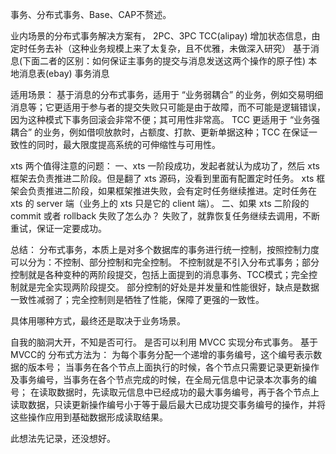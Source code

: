 事务、分布式事务、Base、CAP不赘述。


业内场景的分布式事务解决方案有，
2PC、3PC
TCC(alipay)
增加状态信息，由定时任务去补（这种业务规模上来了太复杂，且不优雅，未做深入研究）
基于消息(下面二者的区别：如何保证主事务的提交与消息发送这两个操作的原子性)
本地消息表(ebay)
事务消息

适用场景：
基于消息的分布式事务，适用于 “业务弱耦合” 的业务，例如交易明细消息等；它更适用于参与者的提交失败只可能是由于故障，而不可能是逻辑错误，因为这种模式下事务回滚会非常不便；其可用性非常高。
TCC 更适用于 “业务强耦合” 的业务，例如借呗放款时，占额度、打款、更新单据这种；TCC 在保证一致性的同时，最大限度提高系统的可伸缩性与可用性。

xts 两个值得注意的问题：
一、xts 一阶段成功，发起者就认为成功了，然后 xts 框架去负责推进二阶段。但是翻了 xts 源码，没看到里面有配置定时任务。
xts 框架会负责推进二阶段，如果框架推进失败，会有定时任务继续推进。定时任务在 xts 的 server 端（业务上的 xts 只是它的 client 端）。
二、如果 xts 二阶段的 commit 或者 rollback 失败了怎么办？
失败了，就靠恢复任务继续去调用，不断重试，保证一定要成功。


总结：
分布式事务，本质上是对多个数据库的事务进行统一控制，按照控制力度可以分为：不控制、部分控制和完全控制。
不控制就是不引入分布式事务；部分控制就是各种变种的两阶段提交，包括上面提到的消息事务、TCC模式；完全控制就是完全实现两阶段提交。
部分控制的好处是并发量和性能很好，缺点是数据一致性减弱了；完全控制则是牺牲了性能，保障了更强的一致性。

具体用哪种方式，最终还是取决于业务场景。



自我的脑洞大开，不知是否可行。
是否可以利用 MVCC 实现分布式事务。
基于 MVCC的 分布式方法为：
为每个事务分配一个递增的事务编号，这个编号表示数据的版本号；
当事务在各个节点上面执行的时候，各个节点只需要记录更新操作及事务编号，当事务在各个节点完成的时候，在全局元信息中记录本次事务的编号；
在读取数据时，先读取元信息中已经成功的最大事务编号，再于各个节点上读取数据，只读更新操作编号小于等于最后最大已成功提交事务编号的操作，并将这些操作应用到基础数据形成读取结果。

此想法先记录，还没想好。


